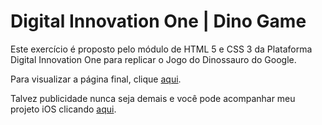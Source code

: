 <!-- Images -->
[site-url]: https://marivaldosena.github.io/dino-game.github.io/
[heroes-url]: https://github.com/marivaldosena/hero.es 
# Digital Innovation One | Dino Game

Este exercício é proposto pelo módulo de HTML 5 e CSS 3 da Plataforma Digital Innovation One para replicar o Jogo do Dinossauro do Google.

Para visualizar a página final, clique [aqui][site-url].

Talvez publicidade nunca seja demais e você pode acompanhar meu projeto iOS clicando [aqui][heroes-url].